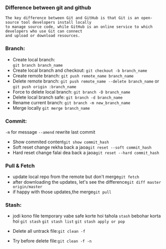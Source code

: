 ### Difference between git and github
```
The key difference between Git and GitHub is that Git is an open-source tool developers install locally 
to manage source code, while GitHub is an online service to which developers who use Git can connect 
and upload or download resources.
```

### Branch:
* Create local branch:	
```git branch branch_name```
* Create local branch and checkout:
```git checkout -b branch_name```
* Create remote branch:
```git push remote_name branch_name```
* Delete remote branch:
```git push remote_name --delete branch_name```
or
```git push origin :branch_name```
* Force to delete local branch:
```git branch -D branch_name```
* Delete local branch safe:
```git branch -d branch_name```
* Rename current branch:
```git branch -m new_branch_name```
* Merge locally
```git merge branch_name```

### Commit:
```-m``` for message
```--amend``` rewrite last commit
* Show commited content```git show commit_hash```
* Soft reset change rekha back a jaoa```git reset --soft commit_hash```
* Hard reset change falai dea back a jaoa```git reset --hard commit_hash```

### Pull & Fetch
* update local repo from the remote but don't merge```git fetch```
* after downloading the updates, let's see the difference```git diff master origin/master```
* if happy with those updates,the merge```git pull```

### Stash:
* jodi kono file temporary vabe safe korte hoi tahola ```stash``` bebohar korta hoi
``` git stash ```
```git stash list```
```git stash apply or pop```

* Delete all untrack file:```git clean -f```
* Try before delete file:```git clean -f -n```
